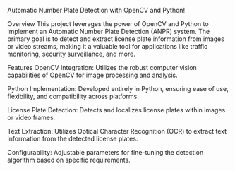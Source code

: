 Automatic Number Plate Detection with OpenCV and Python!

Overview
This project leverages the power of OpenCV and Python to implement an Automatic Number Plate Detection (ANPR) system. The primary goal is to detect and extract license plate information from images or video streams, making it a valuable tool for applications like traffic monitoring, security surveillance, and more.

Features
OpenCV Integration: Utilizes the robust computer vision capabilities of OpenCV for image processing and analysis.

Python Implementation: Developed entirely in Python, ensuring ease of use, flexibility, and compatibility across platforms.

License Plate Detection: Detects and localizes license plates within images or video frames.

Text Extraction: Utilizes Optical Character Recognition (OCR) to extract text information from the detected license plates.

Configurability: Adjustable parameters for fine-tuning the detection algorithm based on specific requirements.
